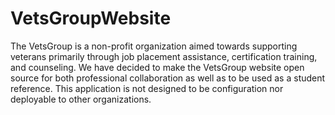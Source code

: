 # VetsGroupWebsite
The VetsGroup is a non-profit organization aimed towards supporting veterans primarily through
job placement assistance, certification training, and counseling. We have decided to make the
VetsGroup website open source for both professional collaboration as well as to be used as a 
student reference. This application is not designed to be configuration nor deployable to other
organizations.
